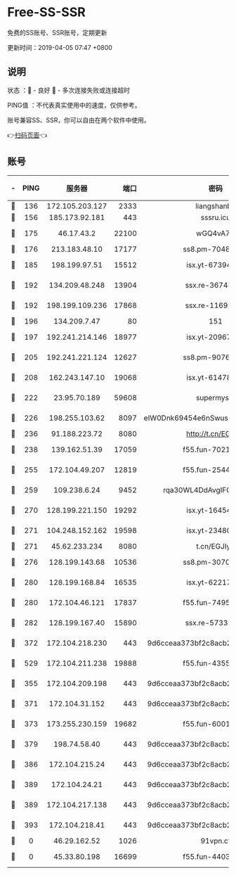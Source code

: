 # Free-SS-SSR

免费的SS账号、SSR账号，定期更新

更新时间：2019-04-05 07:47 +0800

## 说明

状态     ：🙂 - 良好 🙁 - 多次连接失败或连接超时

PING值   ：不代表真实使用中的速度，仅供参考。

账号兼容SS、SSR，你可以自由在两个软件中使用。

👉[扫码页面](https://liesauer.github.io/Free-SS-SSR/)👈

## 账号

|-|PING|服务器|端口|密码|加密方式|区域|
|:----:|:----:|:-----:|-----:|:----:|:----:|:----:|
|🙂|136|172.105.203.127|2333|liangshanbo|chacha20|JP|
|🙂|156|185.173.92.181|443|sssru.icu|rc4-md5|RU|
|🙂|175|46.17.43.2|22100|wGQ4vA7D|aes-256-gcm|RU|
|🙂|176|213.183.48.10|17177|ss8.pm-70485550|rc4-md5|RU|
|🙂|185|198.199.97.51|15512|isx.yt-67394255|aes-256-cfb|US|
|🙂|192|134.209.48.248|13904|ssx.re-36743043|aes-256-cfb|US|
|🙂|192|198.199.109.236|17868|ssx.re-11691395|aes-256-cfb|US|
|🙂|196|134.209.7.47|80|151|chacha20|US|
|🙂|197|192.241.214.146|18977|isx.yt-20967383|aes-256-cfb|US|
|🙂|205|192.241.221.124|12627|ss8.pm-90761308|aes-256-cfb|US|
|🙂|208|162.243.147.10|19068|isx.yt-61478887|aes-256-cfb|US|
|🙂|222|23.95.70.189|59608|supermyssr|chacha20-ietf|US|
|🙂|226|198.255.103.62|8097|eIW0Dnk69454e6nSwuspv9DmS201tQ0D|aes-256-cfb|US|
|🙂|236|91.188.223.72|8080|http://t.cn/EGJIyrl|rc4-md5|RU|
|🙂|238|139.162.51.39|17059|f55.fun-70212251|aes-256-cfb|SG|
|🙂|255|172.104.49.207|12819|f55.fun-25442615|aes-256-cfb|SG|
|🙂|259|109.238.6.24|9452|rqa30WL4DdAvgIFG6Fs3znzTa|aes-256-cfb|FR|
|🙂|270|128.199.221.150|19292|isx.yt-16454453|aes-256-cfb|SG|
|🙂|271|104.248.152.162|19598|isx.yt-23480328|aes-256-cfb|SG|
|🙂|271|45.62.233.234|8080|t.cn/EGJIyrl|rc4-md5|CA|
|🙂|276|128.199.143.68|10536|ss8.pm-30707550|aes-256-cfb|SG|
|🙂|280|128.199.168.84|16535|isx.yt-62217895|aes-256-cfb|SG|
|🙂|280|172.104.46.121|17837|f55.fun-74959561|aes-256-cfb|SG|
|🙂|282|128.199.167.40|15890|ssx.re-57331403|aes-256-cfb|SG|
|🙂|372|172.104.218.230|443|9d6cceaa373bf2c8acb22e60b6a58be6|aes-256-cfb|US|
|🙂|529|172.104.211.238|19888|f55.fun-43554596|aes-256-cfb|US|
|🙁|355|172.104.209.198|443|9d6cceaa373bf2c8acb22e60b6a58be6|aes-256-cfb|US|
|🙁|371|172.104.31.152|443|9d6cceaa373bf2c8acb22e60b6a58be6|aes-256-cfb|US|
|🙁|373|173.255.230.159|19682|f55.fun-60016732|aes-256-cfb|US|
|🙁|379|198.74.58.40|443|9d6cceaa373bf2c8acb22e60b6a58be6|aes-256-cfb|US|
|🙁|386|172.104.215.24|443|9d6cceaa373bf2c8acb22e60b6a58be6|aes-256-cfb|US|
|🙁|389|172.104.24.21|443|9d6cceaa373bf2c8acb22e60b6a58be6|aes-256-cfb|US|
|🙁|389|172.104.217.138|443|9d6cceaa373bf2c8acb22e60b6a58be6|aes-256-cfb|US|
|🙁|393|172.104.218.41|443|9d6cceaa373bf2c8acb22e60b6a58be6|aes-256-cfb|US|
|🙁|0|46.29.162.52|1026|91vpn.cf|rc4-md5|RU|
|🙁|0|45.33.80.198|16699|f55.fun-44032536|aes-256-cfb|US|
